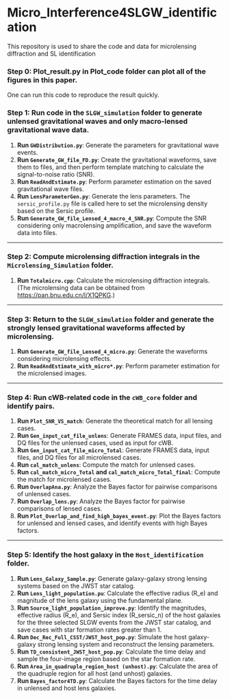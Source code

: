 # Micro_Interference4SLGW_identification
This repository is used to share the code and data for microlensing diffraction and SL identification

### Step 0: Plot_result.py in Plot_code folder can plot all of the figures in this paper.
One can run this code to reproduce the result quickly.



### Step 1: Run code in the `SLGW_simulation` folder to generate unlensed gravitational waves and only macro-lensed gravitational wave data.
1. **Run `GWDistribution.py`**: Generate the parameters for gravitational wave events.
2. **Run `Generate_GW_file_FD.py`**: Create the gravitational waveforms, save them to files, and then perform template matching to calculate the signal-to-noise ratio (SNR).
3. **Run `ReadAndEstimate.py`**: Perform parameter estimation on the saved gravitational wave files.
4. **Run `LensParameterGen.py`**: Generate the lens parameters. The `sersic_profile.py` file is called here to set the microlensing density based on the Sersic profile.
5. **Run `Generate_GW_file_Lensed_4_macro_4_SNR.py`**: Compute the SNR considering only macrolensing amplification, and save the waveform data into files.

---

### Step 2: Compute microlensing diffraction integrals in the `Microlensing_Simulation` folder.
1. **Run `Totalmicro.cpp`**: Calculate the microlensing diffraction integrals.
(The microlensing data can be obtained from https://pan.bnu.edu.cn/l/X1QPKG.)
---

### Step 3: Return to the `SLGW_simulation` folder and generate the strongly lensed gravitational waveforms affected by microlensing.
1. **Run `Generate_GW_file_Lensed_4_micro.py`**: Generate the waveforms considering microlensing effects.
2. **Run `ReadAndEstimate_with_micro*.py`**: Perform parameter estimation for the microlensed images.

---

### Step 4: Run cWB-related code in the `cWB_core` folder and identify pairs.
1. **Run `Plot_SNR_VS_match`**: Generate the theoretical match for all lensing cases.
2. **Run `Gen_input_cat_file_unlens`**: Generate FRAMES data, input files, and DQ files for the unlensed cases, used as input for cWB.
3. **Run `Gen_input_cat_file_micro_Total`**: Generate FRAMES data, input files, and DQ files for all microlensed cases.
4. **Run `cal_match_unlens`**: Compute the match for unlensed cases.
5. **Run `cal_match_micro_Total` and `cal_match_micro_Total_final`**: Compute the match for microlensed cases.
6. **Run `OverlapAna.py`**: Analyze the Bayes factor for pairwise comparisons of unlensed cases.
7. **Run `Overlap_lens.py`**: Analyze the Bayes factor for pairwise comparisons of lensed cases.
8. **Run `Plot_Overlap_and_find_high_bayes_event.py`**: Plot the Bayes factors for unlensed and lensed cases, and identify events with high Bayes factors.

---

### Step 5: Identify the host galaxy in the `Host_identification` folder.
1. **Run `Lens_Galaxy_Sample.py`**: Generate galaxy-galaxy strong lensing systems based on the JWST star catalog.
2. **Run `Lens_light_population.pu`**: Calculate the effective radius (R_e) and magnitude of the lens galaxy using the fundamental plane.
3. **Run `Source_light_population_improve.py`**: Identify the magnitudes, effective radius (R_e), and Sersic index (R_sersic_n) of the host galaxies for the three selected SLGW events from the JWST star catalog, and save cases with star formation rates greater than 1.
4. **Run `Dec_Rec_Full_CSST/JWST_host_pop.py`**: Simulate the host galaxy-galaxy strong lensing system and reconstruct the lensing parameters.
5. **Run `TD_consistent_JWST_host_pop.py`**: Calculate the time delay and sample the four-image region based on the star formation rate.
6. **Run `Area_in_quadruple_region_host (unhost).py`**: Calculate the area of the quadruple region for all host (and unhost) galaxies.
7. **Run `Bayes_factor4TD.py`**: Calculate the Bayes factors for the time delay in unlensed and host lens galaxies.
